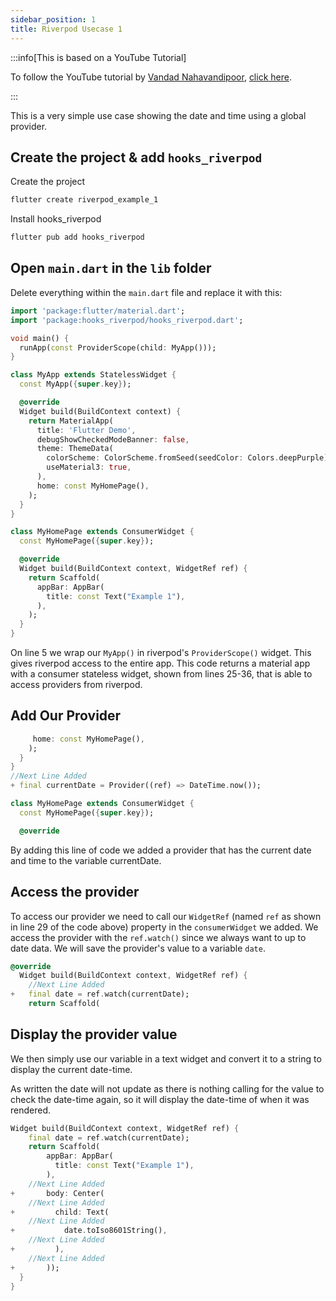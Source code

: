 ```yaml
---
sidebar_position: 1
title: Riverpod Usecase 1
---
```


:::info[This is based on a YouTube Tutorial]

To follow the YouTube tutorial by [Vandad Nahavandipoor](https://www.youtube.com/@VandadNP), [click here](https://youtu.be/vtGCteFYs4M?si=HjEqY4207MwyCzBP&t=580).

:::

This is a very simple use case showing the date and time using a global provider.


## Create the project & add `hooks_riverpod`
Create the project
```bash
flutter create riverpod_example_1
```

Install hooks_riverpod
```bash
flutter pub add hooks_riverpod
```

## Open `main.dart` in the `lib` folder
Delete everything within the `main.dart` file and replace it with this:

```dart showLineNumbers
import 'package:flutter/material.dart';
import 'package:hooks_riverpod/hooks_riverpod.dart';

void main() {
  runApp(const ProviderScope(child: MyApp()));
}

class MyApp extends StatelessWidget {
  const MyApp({super.key});

  @override
  Widget build(BuildContext context) {
    return MaterialApp(
      title: 'Flutter Demo',
      debugShowCheckedModeBanner: false,
      theme: ThemeData(
        colorScheme: ColorScheme.fromSeed(seedColor: Colors.deepPurple),
        useMaterial3: true,
      ),
      home: const MyHomePage(),
    );
  }
} 

class MyHomePage extends ConsumerWidget {
  const MyHomePage({super.key});

  @override
  Widget build(BuildContext context, WidgetRef ref) {
    return Scaffold(
      appBar: AppBar(
        title: const Text("Example 1"),
      ),
    );
  }
}
```
On line 5 we wrap our `MyApp()` in riverpod's `ProviderScope()` widget. This gives riverpod access to the entire app. This code returns a material app with a consumer stateless widget, shown from lines 25-36, that is able to access providers from riverpod.


## Add Our Provider

```dart
     home: const MyHomePage(),
    );
  }
} 
//Next Line Added
+ final currentDate = Provider((ref) => DateTime.now());

class MyHomePage extends ConsumerWidget {
  const MyHomePage({super.key});

  @override

```
By adding this line of code we added a provider that has the current date and time to the variable currentDate.

## Access the provider
To access our provider we need to call our `WidgetRef` (named `ref` as shown in line 29 of the code above) property in the `consumerWidget` we added. We access the provider with the `ref.watch()` since we always want to up to date data. We will save the provider's value to a variable `date`.
```dart
@override
  Widget build(BuildContext context, WidgetRef ref) {
    //Next Line Added
+   final date = ref.watch(currentDate);
    return Scaffold(
```

## Display the provider value
We then simply use our variable in a text widget and convert it to a string to display the current date-time.

As written the date will not update as there is nothing calling for the value to check the date-time again, so it will display the date-time of when it was rendered.

```dart
Widget build(BuildContext context, WidgetRef ref) {
    final date = ref.watch(currentDate);
    return Scaffold(
        appBar: AppBar(
          title: const Text("Example 1"),
        ),
    //Next Line Added
+       body: Center(
    //Next Line Added
+         child: Text(
    //Next Line Added
+           date.toIso8601String(),
    //Next Line Added
+         ),
    //Next Line Added
+       ));
  }
}
```
